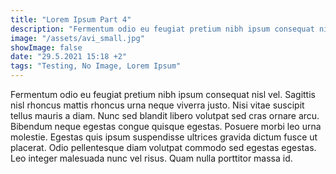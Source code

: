 ```yaml
---
title: "Lorem Ipsum Part 4"
description: "Fermentum odio eu feugiat pretium nibh ipsum consequat nisl vel"
image: "/assets/avi_small.jpg"
showImage: false
date: "29.5.2021 15:18 +2"
tags: "Testing, No Image, Lorem Ipsum"
---
```


Fermentum odio eu feugiat pretium nibh ipsum consequat nisl vel. Sagittis nisl rhoncus mattis rhoncus urna neque viverra justo. Nisi vitae suscipit tellus mauris a diam. Nunc sed blandit libero volutpat sed cras ornare arcu. Bibendum neque egestas congue quisque egestas. Posuere morbi leo urna molestie. Egestas quis ipsum suspendisse ultrices gravida dictum fusce ut placerat. Odio pellentesque diam volutpat commodo sed egestas egestas. Leo integer malesuada nunc vel risus. Quam nulla porttitor massa id.
